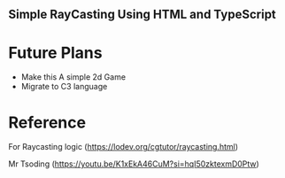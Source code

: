 ## Simple RayCasting Using HTML and TypeScript

# Future Plans

<ul>
    <li>Make this A simple 2d Game</li>
    <li>Migrate to C3 language</li>
</ul>

# Reference

For Raycasting logic (https://lodev.org/cgtutor/raycasting.html)

Mr Tsoding (https://youtu.be/K1xEkA46CuM?si=hqI50zktexmD0Ptw)
